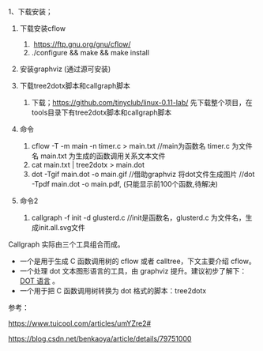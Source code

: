 1、下载安装；

1. 下载安装cflow

   1. ​	https://ftp.gnu.org/gnu/cflow/
   2. ./configure && make && make install

2. 安装graphviz   (通过源可安装)

3. 下载tree2dotx脚本和callgraph脚本

   1. 下载；https://github.com/tinyclub/linux-0.11-lab/  先下载整个项目，在tools目录下有tree2dotx脚本和callgraph脚本

4. 命令

   1. cflow -T -m main -n timer.c > main.txt   //main为函数名  timer.c 为文件名  main.txt 为生成的函数调用关系文本文件
   2. cat main.txt | tree2dotx > main.dot  
   3. dot -Tgif main.dot -o main.gif   //借助graphviz 将dot文件生成图片  //dot -Tpdf main.dot -o main.pdf,  (只能显示前100个函数,待解决)

5. 命令2

   1. callgraph -f init -d glusterd.c  //init是函数名，glusterd.c 为文件名，生成init.all.svg文件

   



Callgraph 实际由三个工具组合而成。

- 一个是用于生成 C 函数调用树的 cflow 或者 calltree，下文主要介绍 cflow。
- 一个处理 dot 文本图形语言的工具，由 graphviz 提升。建议初步了解下： [DOT 语言](http://zh.wikipedia.org/wiki/DOT语言) 。
- 一个用于把 C 函数调用树转换为 dot 格式的脚本：tree2dotx



参考：

https://www.tuicool.com/articles/umYZre2#

https://blog.csdn.net/benkaoya/article/details/79751000